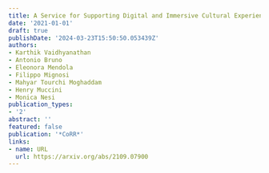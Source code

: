 ```yaml
---
title: A Service for Supporting Digital and Immersive Cultural Experiences
date: '2021-01-01'
draft: true
publishDate: '2024-03-23T15:50:50.053439Z'
authors:
- Karthik Vaidhyanathan
- Antonio Bruno
- Eleonora Mendola
- Filippo Mignosi
- Mahyar Tourchi Moghaddam
- Henry Muccini
- Monica Nesi
publication_types:
- '2'
abstract: ''
featured: false
publication: '*CoRR*'
links:
- name: URL
  url: https://arxiv.org/abs/2109.07900
---
```


